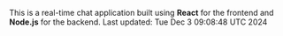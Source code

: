 This is a real-time chat application built using **React** for the frontend and **Node.js** for the backend.
Last updated: Tue Dec  3 09:08:48 UTC 2024
